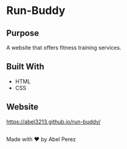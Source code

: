 # Run-Buddy

## Purpose
A website that offers fitness training services.

## Built With
* HTML
* CSS

## Website
https://abel3213.github.io/run-buddy/

## 
Made with ❤️ by Abel Perez
